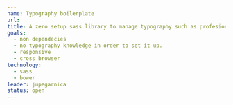 ```yaml
---
name: Typography boilerplate
url:
title: A zero setup sass library to manage typography such as profesionals.
goals:
  - non dependecies
  - no typography knowledge in order to set it up.
  - responsive
  - cross browser
technology:
  - sass
  - bower
leader: jupegarnica
status: open
---
```

